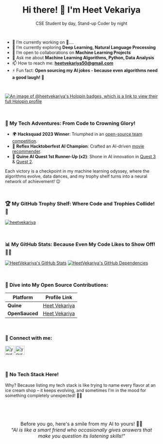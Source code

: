 <h1 align="center">Hi there! 👋 I'm Heet Vekariya</h1>

<p align="center">CSE Student by day, Stand-up Coder by night</p>

<br>

- 🔭 I’m currently working on 👀....
- 🌱 I’m currently exploring **Deep Learning, Natural Language Processing**
- 👯 I’m open to collaborations on **Machine Learning Projects**
- 💬 Ask me about **Machine Learning Algorithms, Python, Data Analysis**
- 📫 How to reach me: **heetvekariya50@gmail.com**
- ⚡ Fun fact: **Open sourcing my AI jokes - because even algorithms need a good laugh! 🤖**

<br>

[![An image of @heetvekariya's Holopin badges, which is a link to view their full Holopin profile](https://holopin.me/heetvekariya)](https://holopin.io/@heetvekariya)

<br>

<h3 align="left">💫 My Tech Adventures: From Code to Crowning Glory!</h3>

- 🌍 **Hacksquad 2023 Winner**: Triumphed in an [open-source team competition](https://www.hacksquad.dev/team/0xw3th3b3s1-xmlwV/).
- 🎥 **Reflex Hacktoberfest AI Champion**: Crafted an AI-driven [movie recommender](https://github.com/reflex-dev/hacktoberfest/wiki).
- 🧠 **Quine AI Quest 1st Runner-Up (x2)**: Shone in AI innovation in [Quest 3](https://quine.sh/quests/creator?questId=3) & [Quest 2](https://quine.sh/quests/creator?questId=2).

Each victory is a checkpoint in my machine learning odyssey, where the algorithms evolve, data dances, and my trophy shelf turns into a neural network of achievement! 😉

<br>

<h3 align="left">🏆 My GitHub Trophy Shelf: Where Code and Trophies Collide! 🚀</h3>
<p align="left"> <a href="https://github.com/ryo-ma/github-profile-trophy"><img src="https://github-profile-trophy.vercel.app/?username=heetvekariya" alt="heetvekariya" /></a> </p>

<br>

<h3 align="left">📊 My GitHub Stats: Because Even My Code Likes to Show Off! 💃🕺</h3>

[![HeetVekariya's GitHub Stats](https://stats.quine.sh/HeetVekariya/github?theme=dark)](https://quine.sh?utm_source=widgets&utm_campaign=HeetVekariya)
[![HeetVekariya's GitHub Dependencies](https://stats.quine.sh/HeetVekariya/dependencies?theme=dark)](https://quine.sh?utm_source=widgets&utm_campaign=HeetVekariya)

<br>

<h3 align="left">🍕 Dive into My Open Source Contributions:</h3>

| Platform    | Profile Link                                                                                   |
|-------------|-------------------------------------------------------------------------------------------------|
| **Quine**   | [Heet Vekariya](https://quine.sh/user/HeetVekariya)                                             |
| **OpenSauced** | [Heet Vekariya](https://app.opensauced.pizza/user/HeetVekariya?tab=contributions) |

<br>

<h3 align="left">💬 Connect with me:</h3>
<p align="left">
    <a href="https://www.linkedin.com/in/heet-vekariya-16326024b" target="_blank">
        <img align="center" src="https://cdn-icons-png.flaticon.com/512/174/174857.png" alt="your-linkedin" height="30" width="30" />
    </a>
    <a href="https://twitter.com/heet_2104" target="_blank">
        <img align="center" src="https://cdn-icons-png.flaticon.com/512/733/733579.png" alt="your-twitter" height="30" width="30" />
    </a>
</p>

<br>

<h3 align="left">🤖 No Tech Stack Here!</h3>

Why? Because listing my tech stack is like trying to name every flavor at an ice cream shop – it keeps evolving, and sometimes I'm in the mood for something completely unexpected! 🍦😄

<br>
<br>
<br>
  
<p align="center" style="margin: 10px 0; font-size: 16px;">
    Before you go, here's a smile from my AI to yours! 🤖😄<br>
    <em>"AI is like a smart friend who occasionally gives answers that make you question its listening skills!"</em>
</p>


